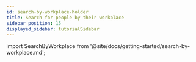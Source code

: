 ```yaml
---
id: search-by-workplace-holder
title: Search for people by their workplace
sidebar_position: 15
displayed_sidebar: tutorialSidebar
---
```


import  SearchByWorkplace from '@site/docs/getting-started/search-by-workplace.md';

<SearchByWorkplace />